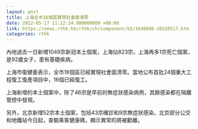 ```yaml
---
layout: post
title: 上海全市16個區實現社會面清零
date: 2022-05-17 11:22:24.000000000 +08:00
link: https://news.rthk.hk/rthk/ch/component/k2/1648896-20220517.htm
categories: rthk
---
```


內地過去一日新增1049宗新冠本土個案，上海佔823宗，上海再多1宗死亡個案，是92歲女子，患有基礎疾病。

上海市衛健委表示，全市16個區已經實現社會面清零。當地公布首批24個重大工程復工復產項目中，16個已經復工。

上海新增的本土個案中，除了46宗是早前的無症狀感染病例，其餘感染都在隔離管控中發現。

另外，北京新增52宗本土個案，包括43宗確診和9宗無症狀感染。北京部分公交和地鐵站今日起，查驗乘客健康碼，顯示異常的將被勸離。
